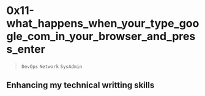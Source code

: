 # 0x11-what_happens_when_your_type_google_com_in_your_browser_and_press_enter
> ```DevOps``` ```Network``` ```SysAdmin```

## Enhancing my technical writting skills
